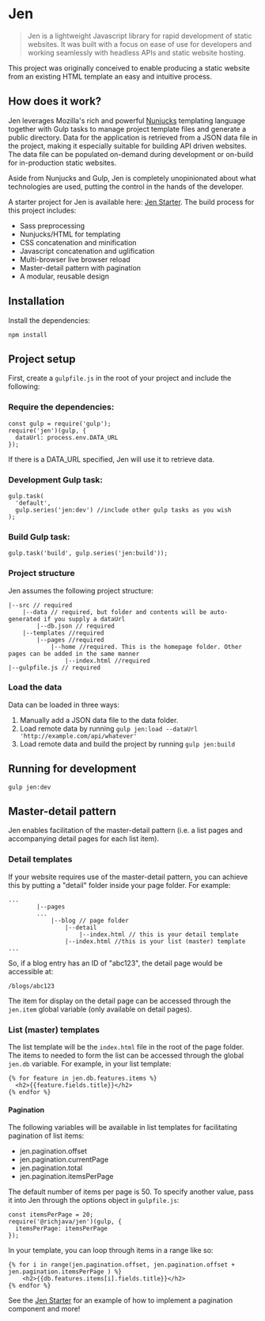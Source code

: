 # Jen

> Jen is a lightweight Javascript library for rapid development of static websites. It was built with a focus on ease of use for developers and working seamlessly with headless APIs and static website hosting.

This project was originally conceived to enable producing a static website from an existing HTML template an easy and intuitive process.

## How does it work?
Jen leverages Mozilla's rich and powerful [Nunjucks](https://mozilla.github.io/nunjucks/) templating language together with Gulp tasks to manage project template files and generate a public directory. Data for the application is retrieved from a JSON data file in the project, making it especially suitable for building API driven websites. The data file can be populated on-demand during development or on-build for in-production static websites.

Aside from Nunjucks and Gulp, Jen is completely unopinionated about what technologies are used, putting the control in the hands of the developer. 

A starter project for Jen is available here: [Jen Starter](https://github.com/appyay/jen-starter). The build process for this project includes:
* Sass preprocessing
* Nunjucks/HTML for templating
* CSS concatenation and minification
* Javascript concatenation and uglification
* Multi-browser live browser reload
* Master-detail pattern with pagination
* A modular, reusable design

## Installation
Install the dependencies:
````
npm install
````

## Project setup
First, create a ```gulpfile.js``` in the root of your project and include the following:

### Require the dependencies:
````
const gulp = require('gulp');
require('jen')(gulp, {
  dataUrl: process.env.DATA_URL
});
````
If there is a DATA_URL specified, Jen will use it to retrieve data.

### Development Gulp task:
````
gulp.task(
  'default',
  gulp.series('jen:dev') //include other gulp tasks as you wish
);
````

### Build Gulp task:
````
gulp.task('build', gulp.series('jen:build'));
````

### Project structure
Jen assumes the following project structure:
````
|--src // required
    |--data // required, but folder and contents will be auto-generated if you supply a dataUrl
        |--db.json // required
    |--templates //required
        |--pages //required
            |--home //required. This is the homepage folder. Other pages can be added in the same manner
                |--index.html //required
|--gulpfile.js // required
````

### Load the data
Data can be loaded in three ways:
1. Manually add a JSON data file to the data folder.
2. Load remote data by running ````gulp jen:load --dataUrl 'http://example.com/api/whatever'````
3. Load remote data and build the project by running ````gulp jen:build````

## Running for development
````
gulp jen:dev
````

## Master-detail pattern
Jen enables facilitation of the master-detail pattern (i.e. a list pages and accompanying detail pages for each list item).

### Detail templates
If your website requires use of the master-detail pattern, you can achieve this by putting a "detail" folder inside your page folder. For example:
````
...
        |--pages
        ...
            |--blog // page folder
                |--detail
                    |--index.html // this is your detail template
                |--index.html //this is your list (master) template
...
````
So, if a blog entry has an ID of "abc123", the detail page would be accessible at:
````
/blogs/abc123
````

The item for display on the detail page can be accessed through the ```jen.item``` global variable (only available on detail pages).

### List (master) templates
The list template will be the ```index.html``` file in the root of the page folder. The items to needed to form the list can be accessed through the global ```jen.db``` variable. For example, in your list template:

````
{% for feature in jen.db.features.items %}
  <h2>{{feature.fields.title}}</h2>
{% endfor %}
````

#### Pagination
The following variables will be available in list templates for facilitating pagination of list items:
* jen.pagination.offset
* jen.pagination.currentPage
* jen.pagination.total
* jen.pagination.itemsPerPage

The default number of items per page is 50. To specify another value, pass it into Jen through the options object in ```gulpfile.js```:

````
const itemsPerPage = 20;
require('@richjava/jen')(gulp, {
  itemsPerPage: itemsPerPage
});
````

In your template, you can loop through items in a range like so:
````
{% for i in range(jen.pagination.offset, jen.pagination.offset + jen.pagination.itemsPerPage ) %}
    <h2>{{db.features.items[i].fields.title}}</h2>
{% endfor %}
````

See the [Jen Starter](https://github.com/appyay/jen-starter) for an example of how to implement a pagination component and more!